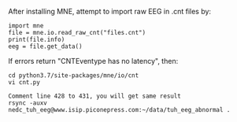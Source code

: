 After installing MNE, attempt to import raw EEG in .cnt files by:

	import mne
	file = mne.io.read_raw_cnt("files.cnt")
	print(file.info)
	eeg = file.get_data()
	
If errors return "CNTEventype has no latency", then:

	cd python3.7/site-packages/mne/io/cnt
	vi cnt.py
	
	Comment line 428 to 431, you will get same result 
	rsync -auxv nedc_tuh_eeg@www.isip.piconepress.com:~/data/tuh_eeg_abnormal .
